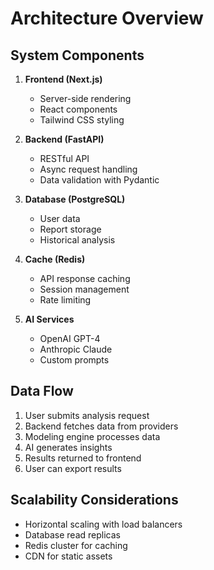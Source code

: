 # Architecture Overview

## System Components

1. **Frontend (Next.js)**
   - Server-side rendering
   - React components
   - Tailwind CSS styling

2. **Backend (FastAPI)**
   - RESTful API
   - Async request handling
   - Data validation with Pydantic

3. **Database (PostgreSQL)**
   - User data
   - Report storage
   - Historical analysis

4. **Cache (Redis)**
   - API response caching
   - Session management
   - Rate limiting

5. **AI Services**
   - OpenAI GPT-4
   - Anthropic Claude
   - Custom prompts

## Data Flow

1. User submits analysis request
2. Backend fetches data from providers
3. Modeling engine processes data
4. AI generates insights
5. Results returned to frontend
6. User can export results

## Scalability Considerations

- Horizontal scaling with load balancers
- Database read replicas
- Redis cluster for caching
- CDN for static assets
